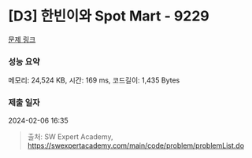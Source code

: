 # [D3] 한빈이와 Spot Mart - 9229 

[문제 링크](https://swexpertacademy.com/main/code/problem/problemDetail.do?contestProbId=AW8Wj7cqbY0DFAXN) 

### 성능 요약

메모리: 24,524 KB, 시간: 169 ms, 코드길이: 1,435 Bytes

### 제출 일자

2024-02-06 16:35



> 출처: SW Expert Academy, https://swexpertacademy.com/main/code/problem/problemList.do